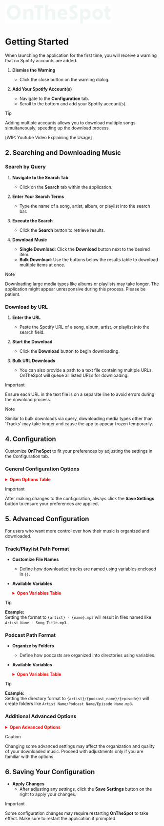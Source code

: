 <picture>
  <source media="(prefers-color-scheme: dark)" srcset="../assets/01_Logo/Cover_White.png">
  <source media="(prefers-color-scheme: light)" srcset="../assets/01_Logo/Cover_Black.png">
  <img src="../assets/01_Logo/Cover_White.png" alt="Logo of OnTheSpot" width="350">
</picture>

<br>

# Getting Started

When launching the application for the first time, you will receive a warning that no Spotify accounts are added.

1. **Dismiss the Warning**
   - Click the close button on the warning dialog.

2. **Add Your Spotify Account(s)**
   - Navigate to the **Configuration** tab.
   - Scroll to the bottom and add your Spotify account(s).

> [!TIP]
> Adding multiple accounts allows you to download multiple songs simultaneously, speeding up the download process.

[WIP: Youtube Video Explaining the Usage]

## 2. Searching and Downloading Music

### Search by Query

1. **Navigate to the Search Tab**
   - Click on the **Search** tab within the application.

2. **Enter Your Search Terms**
   - Type the name of a song, artist, album, or playlist into the search bar.

3. **Execute the Search**
   - Click the **Search** button to retrieve results.

4. **Download Music**
   - **Single Download**: Click the **Download** button next to the desired item.
   - **Bulk Download**: Use the buttons below the results table to download multiple items at once.

> [!NOTE]
> Downloading large media types like albums or playlists may take longer. The application might appear unresponsive during this process. Please be patient.

### Download by URL

1. **Enter the URL**
   - Paste the Spotify URL of a song, album, artist, or playlist into the search field.

2. **Start the Download**
   - Click the **Download** button to begin downloading.

3. **Bulk URL Downloads**
   - You can also provide a path to a text file containing multiple URLs. OnTheSpot will queue all listed URLs for downloading.

> [!IMPORTANT]
> Ensure each URL in the text file is on a separate line to avoid errors during the download process.

> [!NOTE]
> Similar to bulk downloads via query, downloading media types other than 'Tracks' may take longer and cause the app to appear frozen temporarily.

## 4. Configuration

Customize **OnTheSpot** to fit your preferences by adjusting the settings in the Configuration tab.

### General Configuration Options

<details>
  <summary  style="color: red"><b>Open Options Table</b></summary>

  | **Option** | **Description** |
  | ------ | ------ |
  | **Version** | Version of the application. |
  | **Check for Updates** | Automatically check for application updates. |
  | **Max Download Workers** | Number of simultaneous download threads. Set this to match the number of Spotify accounts you've added. Requires application restart to take effect. |
  | **Rotate Active Account** | Automatically switch between added accounts for downloading to minimize the chance of hitting rate limits. |
  | **Download Location** | Root folder where all downloaded media will be saved. |
  | **Download Delay** | Time (in seconds) to wait before initiating the next download. Helps prevent Spotify's rate limits. |
  | **Max Retries** | Number of retry attempts for a failed download before skipping to the next item. |
  | **Max Search Results** | Limits the number of search results displayed for each media type (e.g., songs, albums). |
  | **Media Format** | Select the audio format for your downloaded music or podcasts (e.g., `mp3`, `flac`). |
  | [**Track/Episode Path Format**](#trackplaylist-path-format) | Customize the file naming pattern for tracks, episodes, and playlists using variables like `{artist}`, `{album}`, etc. |
  | **Download Lyrics** | Enable downloading of lyrics for each track. |
  | **Save LRC File** | Save lyrics in an `.lrc` file alongside the track. |
  | **Force Premium** | Enforce high-quality downloads (requires a premium account). |
  | **Show Search Thumbnails**| Display thumbnails next to search results. |
  | **Metadata Separator** | Set the separator for metadata fields with multiple values (default: `;`). |
  | **Embed Metadata Tags** | Select which metadata tags to embed in downloaded files (e.g., `artist`, `album`, `year`, `lyrics`, etc.). |
  | **Explicit Label** | Customize how explicit content is labeled in file names and the app (default: 🅴). |
  | **Theme** | Choose the application theme (`light` or `dark`). |

</details>

> [!IMPORTANT]
> After making changes to the configuration, always click the **Save Settings** button to ensure your preferences are applied.

## 5. Advanced Configuration

For users who want more control over how their music is organized and downloaded.

### Track/Playlist Path Format

- **Customize File Names**
  - Define how downloaded tracks are named using variables enclosed in `{}`.

- **Available Variables**

   <details>
   <summary style="color: red"><b>Open Variables Table</b></summary>

   | **Variable**      | **Description**                                     |
   | ----------------- | --------------------------------------------------- |
   | `{artist}`        | Name of the artist(s).                              |
   | `{album}`         | Name of the album.                                  |
   | `{name}`          | Name of the track.                                  |
   | `{rel_year}`      | Release year of the track.                          |
   | `{track_number}`  | Track number on the album.                          |
   | `{disc_number}`   | Disc number (if applicable).                        |
   | `{playlist_name}` | Name of the playlist (if part of a playlist).       |
   | `{genre}`         | Genre of the song.                                  |
   | `{label}`         | Name of the record label.                           |
   | `{explicit}`      | Displays 'Explicit Label' if the song is marked explicit (default: 🅴). |
   | `{spotid}`        | Spotify ID of the track.                            |

   </details>

> [!TIP]
> **Example:**  
> Setting the format to `{artist} - {name}.mp3` will result in files named like `Artist Name - Song Title.mp3`.

### Podcast Path Format

- **Organize by Folders**
  - Define how podcasts are organized into directories using variables.

- **Available Variables**

   <details>
   <summary style="color: red"><b>Open Variables Table</b></summary>

  | **Variable**      | **Description**                               |
  | ----------------- | --------------------------------------------- |
  | `{artist}`        | Name of the artist(s).                        |
  | `{podcast_name}`  | Name of the Podcast.                          |
  | `{episode_name}`  | Episode name.                                 |
  | `{release_date}`  | Episode release date.                         |
  | `{total_episodes}`| Total number of episodes in podcast.          |
  | `{language}`      | Podcast language.                             |

   </details>

> [!TIP]
> **Example:**  
> Setting the directory format to `{artist}/{podcast_name}/{episode})` will create folders like `Artist Name/Podcast Name/Episode Name.mp3`.

### Additional Advanced Options

   <details>
   <summary style="color: red"><b>Open Advanced Options</b></summary>

| **Option**                          | **Description**                                                                                                                                                                               |
| ----------------------------------- | --------------------------------------------------------------------------------------------------------------------------------------------------------------------------------------------- |
| **Use Custom Playlist Path**         | Enable the use of a custom path format for playlists.                                                                                                                                          |
| **Download Buttons**                 | Adds extra functionalities like copying song links, opening tracks in your local music player, and locating the download directory.                                                             |
| **Recoverable Downloads Retry Delay**| Sets the wait time before retrying a failed download attempt (default: `10 seconds`).                                                                                                          |
| **Skip Bytes at End**                | Sets the number of bytes to skip at the end of a download when encountering 'PD Errors' to avoid incomplete tracks.                                                                             |
| **Disable Bulk Download Notices**    | Disables pop-up messages during bulk downloads for a cleaner user experience.                                                                                                                  |
| **Translate File Path**              | Translate file paths into the application language.                                                                                                                                           |

   </details>

> [!CAUTION]
> Changing some advanced settings may affect the organization and quality of your downloaded music. Proceed with adjustments only if you are familiar with the options.

## 6. Saving Your Configuration

- **Apply Changes**
  - After adjusting any settings, click the **Save Settings** button on the right to apply your changes.

> [!IMPORTANT]
> Some configuration changes may require restarting **OnTheSpot** to take effect. Make sure to restart the application if prompted.
